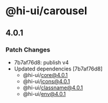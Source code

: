 # @hi-ui/carousel

## 4.0.1

### Patch Changes

- 7b7af76d8: publish v4
- Updated dependencies [7b7af76d8]
  - @hi-ui/core@4.0.1
  - @hi-ui/icons@4.0.1
  - @hi-ui/classname@4.0.1
  - @hi-ui/env@4.0.1

